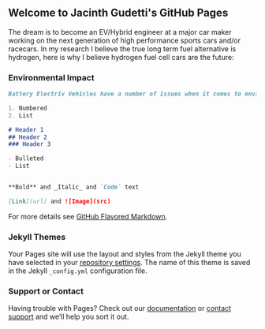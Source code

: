## Welcome to Jacinth Gudetti's GitHub Pages

The dream is to become an EV/Hybrid engineer at a major car maker working on the next generation of high performance sports cars and/or racecars. In my research I believe the true long term fuel alternative is hydrogen, here is why I believe hydrogen fuel cell cars are the future:

### Environmental Impact
```markdown
Battery Electriv Vehicles have a number of issues when it comes to environmental impact:

1. Numbered
2. List

# Header 1
## Header 2
### Header 3

- Bulleted
- List


**Bold** and _Italic_ and `Code` text

[Link](url) and ![Image](src)
```

For more details see [GitHub Flavored Markdown](https://guides.github.com/features/mastering-markdown/).

### Jekyll Themes

Your Pages site will use the layout and styles from the Jekyll theme you have selected in your [repository settings](https://github.com/jdawg86/jdawg86.github.io/settings). The name of this theme is saved in the Jekyll `_config.yml` configuration file.

### Support or Contact

Having trouble with Pages? Check out our [documentation](https://docs.github.com/categories/github-pages-basics/) or [contact support](https://github.com/contact) and we’ll help you sort it out.
